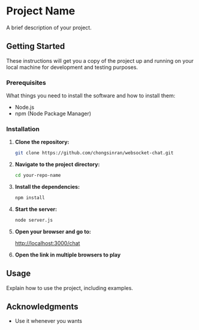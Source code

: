 # Project Name

A brief description of your project.

## Getting Started

These instructions will get you a copy of the project up and running on your local machine for development and testing purposes.

### Prerequisites

What things you need to install the software and how to install them:

- Node.js
- npm (Node Package Manager)

### Installation

1. **Clone the repository:**

    ```sh
    git clone https://github.com/chongsinran/websocket-chat.git
    ```

2. **Navigate to the project directory:**

    ```sh
    cd your-repo-name
    ```

3. **Install the dependencies:**

    ```sh
    npm install
    ```

4. **Start the server:**

    ```sh
    node server.js
    ```

5. **Open your browser and go to:**

    [http://localhost:3000/chat](http://localhost:3000/chat)

6. **Open the link in multiple browsers to play**

## Usage

Explain how to use the project, including examples.



## Acknowledgments

- Use it whenever you wants
